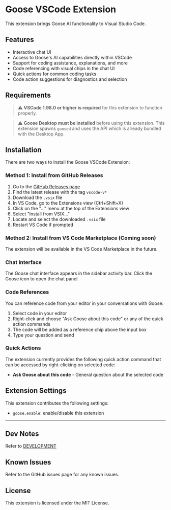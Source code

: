# Goose VSCode Extension

This extension brings Goose AI functionality to Visual Studio Code.

## Features

* Interactive chat UI
* Access to Goose's AI capabilities directly within VSCode
* Support for coding assistance, explanations, and more
* Code referencing with visual chips in the chat UI
* Quick actions for common coding tasks
* Code action suggestions for diagnostics and selection

## Requirements

> ⚠️ **VSCode 1.98.0 or higher is required** for this extension to function properly.

> ⚠️ **Goose Desktop must be installed** before using this extension. This extension spawns `goosed` and uses the API which is already bundled with the Desktop App.

## Installation

There are two ways to install the Goose VSCode Extension:

### Method 1: Install from GitHub Releases

1. Go to the [GitHub Releases page](https://github.com/cloud-on-prem/goose/releases)
2. Find the latest release with the tag `vscode-v*`
3. Download the `.vsix` file
4. In VS Code, go to the Extensions view (Ctrl+Shift+X)
5. Click on the "..." menu at the top of the Extensions view
6. Select "Install from VSIX..."
7. Locate and select the downloaded `.vsix` file
8. Restart VS Code if prompted

### Method 2: Install from VS Code Marketplace (Coming soon)

The extension will be available in the VS Code Marketplace in the future.

### Chat Interface

The Goose chat interface appears in the sidebar activity bar. Click the Goose icon to open the chat panel.

### Code References

You can reference code from your editor in your conversations with Goose:

1. Select code in your editor
2. Right-click and choose "Ask Goose about this code" or any of the quick action commands
3. The code will be added as a reference chip above the input box
4. Type your question and send

### Quick Actions

The extension currently provides the following quick action command that can be accessed by right-clicking on selected code:

* **Ask Goose about this code** - General question about the selected code

## Extension Settings

This extension contributes the following settings:

* `goose.enable`: enable/disable this extension

----

## Dev Notes
Refer to [DEVELOPMENT](./DEVELOPMENT.md)

## Known Issues

Refer to the GitHub issues page for any known issues.

## License

This extension is licensed under the MIT License.

